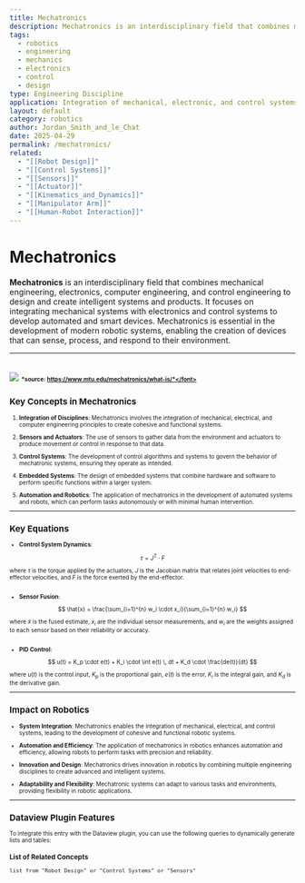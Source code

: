 ```yaml
---
title: Mechatronics
description: Mechatronics is an interdisciplinary field that combines mechanical engineering, electronics, computer engineering, and control engineering to design and create intelligent systems and products.
tags:
  - robotics
  - engineering
  - mechanics
  - electronics
  - control
  - design
type: Engineering Discipline
application: Integration of mechanical, electronic, and control systems
layout: default
category: robotics
author: Jordan_Smith_and_le_Chat
date: 2025-04-29
permalink: /mechatronics/
related:
  - "[[Robot Design]]"
  - "[[Control Systems]]"
  - "[[Sensors]]"
  - "[[Actuator]]"
  - "[[Kinematics_and_Dynamics]]"
  - "[[Manipulator Arm]]"
  - "[[Human-Robot Interaction]]"
---
```


# Mechatronics

**Mechatronics** is an interdisciplinary field that combines mechanical engineering, electronics, computer engineering, and control engineering to design and create intelligent systems and products. It focuses on integrating mechanical systems with electronics and control systems to develop automated and smart devices. Mechatronics is essential in the development of modern robotic systems, enabling the creation of devices that can sense, process, and respond to their environment.

---
<img src="https://www.mtu.edu/mechatronics/what-is/images/shutterstock-368354981-banner2400.jpg"></img>
<font size=1>*source: https://www.mtu.edu/mechatronics/what-is/*</font>
---

## Key Concepts in Mechatronics

1. **Integration of Disciplines**: Mechatronics involves the integration of mechanical, electrical, and computer engineering principles to create cohesive and functional systems.

2. **Sensors and Actuators**: The use of sensors to gather data from the environment and actuators to produce movement or control in response to that data.

3. **Control Systems**: The development of control algorithms and systems to govern the behavior of mechatronic systems, ensuring they operate as intended.

4. **Embedded Systems**: The design of embedded systems that combine hardware and software to perform specific functions within a larger system.

5. **Automation and Robotics**: The application of mechatronics in the development of automated systems and robots, which can perform tasks autonomously or with minimal human intervention.

---

## Key Equations

- **Control System Dynamics**:

$$
\tau = J^T \cdot F
$$
  
  where $\tau$ is the torque applied by the actuators, $J$ is the Jacobian matrix that relates joint velocities to end-effector velocities, and $F$ is the force exerted by the end-effector.
  <br></br>

- **Sensor Fusion**:

$$
\hat{x} = \frac{\sum_{i=1}^{n} w_i \cdot x_i}{\sum_{i=1}^{n} w_i}
$$

  where $\hat{x}$ is the fused estimate, $x_i$ are the individual sensor measurements, and $w_i$ are the weights assigned to each sensor based on their reliability or accuracy.
  <br></br>

- **PID Control**:

$$
u(t) = K_p \cdot e(t) + K_i \cdot \int e(t) \, dt + K_d \cdot \frac{de(t)}{dt}
$$

  where $u(t)$ is the control input, $K_p$ is the proportional gain, $e(t)$ is the error, $K_i$ is the integral gain, and $K_d$ is the derivative gain.

---

## Impact on Robotics

- **System Integration**: Mechatronics enables the integration of mechanical, electrical, and control systems, leading to the development of cohesive and functional robotic systems.

- **Automation and Efficiency**: The application of mechatronics in robotics enhances automation and efficiency, allowing robots to perform tasks with precision and reliability.

- **Innovation and Design**: Mechatronics drives innovation in robotics by combining multiple engineering disciplines to create advanced and intelligent systems.

- **Adaptability and Flexibility**: Mechatronic systems can adapt to various tasks and environments, providing flexibility in robotic applications.

---

## Dataview Plugin Features

To integrate this entry with the Dataview plugin, you can use the following queries to dynamically generate lists and tables:

### List of Related Concepts
```dataview
list from "Robot Design" or "Control Systems" or "Sensors"
```
